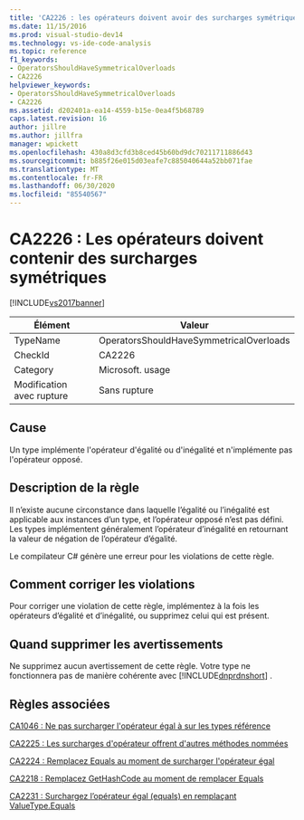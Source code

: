 ```yaml
---
title: 'CA2226 : les opérateurs doivent avoir des surcharges symétriques | Microsoft Docs'
ms.date: 11/15/2016
ms.prod: visual-studio-dev14
ms.technology: vs-ide-code-analysis
ms.topic: reference
f1_keywords:
- OperatorsShouldHaveSymmetricalOverloads
- CA2226
helpviewer_keywords:
- OperatorsShouldHaveSymmetricalOverloads
- CA2226
ms.assetid: d202401a-ea14-4559-b15e-0ea4f5b68789
caps.latest.revision: 16
author: jillre
ms.author: jillfra
manager: wpickett
ms.openlocfilehash: 430a8d3cfd3b8ced45b60bd9dc70211711886d43
ms.sourcegitcommit: b885f26e015d03eafe7c885040644a52bb071fae
ms.translationtype: MT
ms.contentlocale: fr-FR
ms.lasthandoff: 06/30/2020
ms.locfileid: "85540567"
---
```

# <a name="ca2226-operators-should-have-symmetrical-overloads"></a>CA2226 : Les opérateurs doivent contenir des surcharges symétriques
[!INCLUDE[vs2017banner](../includes/vs2017banner.md)]

|Élément|Valeur|
|-|-|
|TypeName|OperatorsShouldHaveSymmetricalOverloads|
|CheckId|CA2226|
|Category|Microsoft. usage|
|Modification avec rupture|Sans rupture|

## <a name="cause"></a>Cause
 Un type implémente l'opérateur d'égalité ou d'inégalité et n'implémente pas l'opérateur opposé.

## <a name="rule-description"></a>Description de la règle
 Il n’existe aucune circonstance dans laquelle l’égalité ou l’inégalité est applicable aux instances d’un type, et l’opérateur opposé n’est pas défini. Les types implémentent généralement l’opérateur d’inégalité en retournant la valeur de négation de l’opérateur d’égalité.

 Le compilateur C# génère une erreur pour les violations de cette règle.

## <a name="how-to-fix-violations"></a>Comment corriger les violations
 Pour corriger une violation de cette règle, implémentez à la fois les opérateurs d’égalité et d’inégalité, ou supprimez celui qui est présent.

## <a name="when-to-suppress-warnings"></a>Quand supprimer les avertissements
 Ne supprimez aucun avertissement de cette règle. Votre type ne fonctionnera pas de manière cohérente avec [!INCLUDE[dnprdnshort](../includes/dnprdnshort-md.md)] .

## <a name="related-rules"></a>Règles associées
 [CA1046 : Ne pas surcharger l'opérateur égal à sur les types référence](../code-quality/ca1046-do-not-overload-operator-equals-on-reference-types.md)

 [CA2225 : Les surcharges d'opérateur offrent d'autres méthodes nommées](../code-quality/ca2225-operator-overloads-have-named-alternates.md)

 [CA2224 : Remplacez Equals au moment de surcharger l'opérateur égal](../code-quality/ca2224-override-equals-on-overloading-operator-equals.md)

 [CA2218 : Remplacez GetHashCode au moment de remplacer Equals](../code-quality/ca2218-override-gethashcode-on-overriding-equals.md)

 [CA2231 : Surchargez l’opérateur égal (equals) en remplaçant ValueType.Equals](../code-quality/ca2231-overload-operator-equals-on-overriding-valuetype-equals.md)
